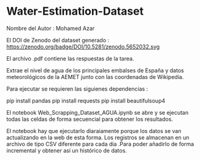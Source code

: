 # Water-Estimation-Dataset

Nombre del Autor : Mohamed Azar

El DOI de Zenodo del dataset generado : https://zenodo.org/badge/DOI/10.5281/zenodo.5652032.svg

El archivo .pdf contiene las respuestas de la tarea.


Extrae el nivel de agua de los principales embalses de España y datos meteorológicos de la AEMET junto con las coordenadas de Wikipedia.

Para ejecutar se requieren las siguienes dependencias :

pip install pandas
pip install requests
pip install beautifulsoup4


El notebook Web_Scrapping_Dataset_AGUA.ipynb se abre y se ejecutan todas las celdas de forma secuencial para obtener los resultados. 

El notebook hay que ejecutarlo diaraiamente porque los datos se van actualizando en la web de esta forma. Los registros se almacenan en un archivo de tipo CSV diferente para cada dia .Para poder añadirlo de forma incremental y obtener así un histórico de datos.

